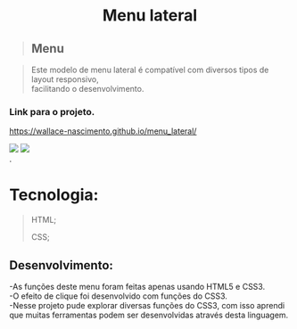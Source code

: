 <h1 align="center">Menu lateral</h1>

> ## Menu 

> Este modelo de menu lateral é compatível com diversos tipos de layout responsivo, <br />
> facilitando o desenvolvimento.


### Link para o projeto.
https://wallace-nascimento.github.io/menu_lateral/

<div display="flex">
<img src="https://user-images.githubusercontent.com/87508400/151679074-1505a584-0ac6-439e-9652-a732f4a4b3db.JPG" >
<img src="https://user-images.githubusercontent.com/87508400/151679077-e4334ace-184e-4f8e-96d6-77195d595712.JPG" >
</div>.

# Tecnologia:

> HTML; <br/> 
> 
> CSS; <br/>
> 


 ## Desenvolvimento:
-As funções deste menu foram feitas apenas usando HTML5 e CSS3. <br />
-O efeito de clique foi desenvolvido com funções do CSS3.<br />
-Nesse projeto pude explorar diversas funções do CSS3, com isso aprendi que muitas ferramentas podem ser desenvolvidas através desta linguagem. <br />
